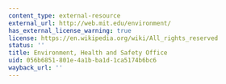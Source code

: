 ```yaml
---
content_type: external-resource
external_url: http://web.mit.edu/environment/
has_external_license_warning: true
license: https://en.wikipedia.org/wiki/All_rights_reserved
status: ''
title: Environment, Health and Safety Office
uid: 056b6851-801e-4a1b-ba1d-1ca5174b6bc6
wayback_url: ''
---
```


